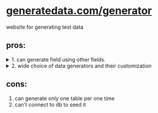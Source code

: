 # [generatedata.com/generator](https://generatedata.com/generator)

website for generating test data

## pros:

<details>
<summary> 1. can generate field using other fields. </summary>
Example for email generation:
   <img src="../img/generatedata.com_generator_email.png"/>
   <img src="../img/generatedata.com_generator_email2.png"/>

</details>

<details>
<summary> 2. wide choice of data generators and their customization </summary>
   <a href="https://github.com/benkeen/generatedata/tree/master/client/src/plugins/dataTypes">data generators</a>
   
   generators customization
   <img src="../img/generatedata.com_generator_customization.png"/>
</details>

## cons:

1. can generate only one table per one time
2. can't connect to db to seed it
